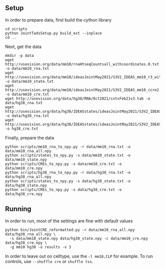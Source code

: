## Setup

In order to prepare data, first build the cython library

```
cd scripts
python JointTadsSetup.py build_ext --inplace
cd ..
```

Next, get the data

```
mkdir -p data
wget http://usevision.org/data/mm10/rnaHtseqCountsall_withcoordinates.0.txt -o data/mm10_rna.txt
wget http://usevision.org/data/mm10/ideasJointMay2021/S3V2_IDEAS_mm10_r3_withHg38Mm10prior.state -o data/mm10_state.txt
wget http://usevision.org/data/mm10/ideasJointMay2021/S3V2_IDEAS_mm10_ccre2.cCRE.M.notall0.bed -o data/mm10_cre.txt
wget http://usevision.org/data/hg38/RNA/Oct2021/cntsFeb21v3.tab -o data/hg38_rna.txt
wget http://usevision.org/data/hg38/IDEASstates/ideasJointMay2021/S3V2_IDEAS_hg38_r3_withHg38Mm10prior.state -o data/hg38_rna.txt
wget http://usevision.org/data/hg38/IDEASstates/ideasJointMay2021/S3V2_IDEAS_hg38_ccre2.cCRE.M.notall0.rmallNEU.bed -o hg38_cre.txt

```

Finally, prepare the data

```
python scripts/mm10_rna_to_npy.py -r data/mm10_rna.txt -o data/mm10_rna_all.npy
python scripts/states_to_npy.py -s data/mm10_state.txt -o data/mm10_state.npy
python scripts/CREs_to_npy.py -s data/mm10_cre.txt -o data/mm10_cre.npy
python scripts/hg38_rna_to_npy.py -r data/hg38_rna.txt -o data/hg38_rna_all.npy
python scripts/states_to_npy.py -s data/hg38_state.txt -o data/hg38_state.npy
python scripts/CREs_to_npy.py -s data/hg38_cre.txt -o data/hg38_cre.npy
```

## Running

In order to run, most of the settings are fine with default values

```
python bin/JointCRE_reformatted.py -r data/mm10_rna_all.npy data/hg38_rna_all.npy \
  -s data/mm10_state.npy data/hg38_state.npy -c data/mm10_cre.npy data/hg38_cre.npy \
  -g mm10 hg38 -o results -v 3
```

In order to leave out on celltype, use the `-l mm10,CLP` for example. To run controls, use `--shuffle cre` or `shuffle tss`.
